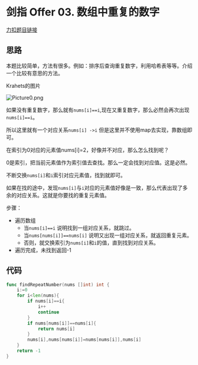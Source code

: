 # 剑指 Offer 03. 数组中重复的数字

 [力扣题目链接](https://leetcode-cn.com/problems/shu-zu-zhong-zhong-fu-de-shu-zi-lcof/)

## 思路

本题比较简单，方法有很多。例如：排序后查询重复数字，利用哈希表等等。介绍一个比较有意思的方法。

Krahets的图片

![Picture0.png](https://pic.leetcode-cn.com/1618146573-bOieFQ-Picture0.png)

如果没有重复数字，那么就有`nums[i]==i`,现在又重复数字，那么必然会再次出现`nums[i]==i`。

所以这里就有一个对应关系`nums[i] ->i` 但是这里并不使用map去实现，靠数组即可。

在索引为0对应的元素值nums[i]=2，好像并不对应，那么怎么找到呢？

0是索引，把当前元素值作为索引值去查找。那么一定会找到对应值。这是必然。

不断交换`nums[i]`和`i`索引对应元素值，找到就即可。

如果在找的途中，发现`nums[i]`与`i`对应的元素值好像是一致，那么代表出现了多余的对应关系。这就是你要找的重复元素值。

步骤：

* 遍历数组
  * 当`nums[i]==i` 说明找到一组对应关系，就跳过。
  * 当`nums[nums[i]]==nums[i]` 说明又出现一组对应关系，就返回重复元素。
  * 否则，就交换索引为`nums[i]`和`i`的值，直到找到对应关系。
* 遍历完成，未找到返回-1

## 代码

```go
func findRepeatNumber(nums []int) int {
    i:=0
    for i<len(nums){
        if nums[i]==i{
            i++
            continue
        }
        if nums[nums[i]]==nums[i]{
            return nums[i]
        }
        nums[i],nums[nums[i]]=nums[nums[i]],nums[i]
    }
    return -1
}
```

